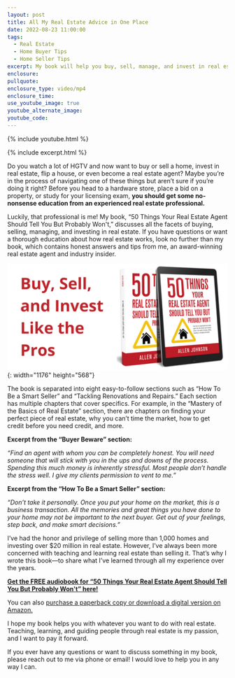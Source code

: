 ```yaml
---
layout: post
title: All My Real Estate Advice in One Place
date: 2022-08-23 11:00:00
tags:
  - Real Estate
  - Home Buyer Tips
  - Home Seller Tips
excerpt: My book will help you buy, sell, manage, and invest in real estate!
enclosure:
pullquote:
enclosure_type: video/mp4
enclosure_time:
use_youtube_image: true
youtube_alternate_image:
youtube_code:
---
```

{% include youtube.html %}

{% include excerpt.html %}

Do you watch a lot of HGTV and now want to buy or sell a home, invest in real estate, flip a house, or even become a real estate agent? Maybe you’re in the process of navigating one of these things but aren’t sure if you’re doing it right? Before you head to a hardware store, place a bid on a property, or study for your licensing exam, **you should get some no-nonsense education from an experienced real estate professional.**

Luckily, that professional is me\! My book, “50 Things Your Real Estate Agent Should Tell You But Probably Won't,” discusses all the facets of buying, selling, managing, and investing in real estate. If you have questions or want a thorough education about how real estate works, look no further than my book, which contains honest answers and tips from me, an award-winning real estate agent and industry insider.

![](/uploads/cfbd2022b3f40a78e99c4c0b-1176x806.png){: width="1176" height="568"}

The book is separated into eight easy-to-follow sections such as “How To Be a Smart Seller” and “Tackling Renovations and Repairs.” Each section has multiple chapters that cover specifics. For example, in the “Mastery of the Basics of Real Estate” section, there are chapters on finding your perfect piece of real estate, why you can’t time the market, how to get credit before you need credit, and more.&nbsp;

**Excerpt from the “Buyer Beware” section:**

*“Find an agent with whom you can be completely honest. You will need someone that will stick with you in the ups and downs of the process. Spending this much money is inherently stressful. Most people don’t handle the stress well. I give my clients permission to vent to me.”*

**Excerpt from the “How To Be a Smart Seller” section:**

*“Don’t take it personally. Once you put your home on the market, this is a business transaction. All the memories and great things you have done to your home may not be important to the next buyer. Get out of your feelings, step back, and make smart decisions.”*

I’ve had the honor and privilege of selling more than 1,000 homes and investing over $20 million in real estate. However, I’ve always been more concerned with teaching and learning real estate than selling it. That’s why I wrote this book—to share what I’ve learned through all my experience over the years.

[**Get the FREE audiobook for “50 Things Your Real Estate Agent Should Tell You But Probably Won't” here\!**](https://whatyouragentwonttellyou.paperform.co/)**&nbsp;**

You can also [purchase a paperback copy or download a digital version on Amazon.](https://www.amzn.com/B081K6QPSY)

I hope my book helps you with whatever you want to do with real estate. Teaching, learning, and guiding people through real estate is my passion, and I want to pay it forward.

If you ever have any questions or want to discuss something in my book, please reach out to me via phone or email\! I would love to help you in any way I can.